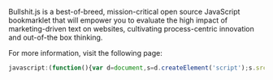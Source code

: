 Bullshit.js is a best-of-breed, mission-critical open source JavaScript bookmarklet that will empower you to evaluate the high impact of marketing-driven text on websites, cultivating process-centric innovation and out-of-the box thinking.

For more information, visit the following page:

```js
javascript:(function(){var d=document,s=d.createElement('script');s.src='//raw.github.com/mourner/bullshit.js/master/bullshit.js';d.body.appendChild(s);}())
```